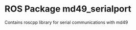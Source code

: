 ROS Package md49_serialport
=============

Contains roscpp library for serial communications with md49
